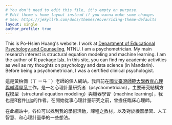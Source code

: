 ```yaml
---
# You don't need to edit this file, it's empty on purpose.
# Edit theme's home layout instead if you wanna make some changes
# See: https://jekyllrb.com/docs/themes/#overriding-theme-defaults
layout: single
author_profile: true
---
```


This is Po-Hsien Huang's website. I work at [Department of Educational Psychology and Counseling](https://www.epc.ntnu.edu.tw/), NTNU. I am a psychometrician. My main research interest is structural equation modeling and machine learning. I am the author of R package [lslx](https://CRAN.R-project.org/package=lslx). In this site, you can find my academic activities as well as my thoughts on psychology and data science (in Mandarin). Before being a psychometrician, I was a certified clinical psychologist.


這是黃柏僩（ㄒ ㄧㄢ ˋ ）老師的個人網站。我目前在[國立臺灣師範大學教育心理與輔導學系](https://www.epc.ntnu.edu.tw/)工作，是一名心理計量研究者（psychometrician），主要研究結構方程模型（structural equation modeling）與機器學習（machine learning），我也是R套件[lslx](https://CRAN.R-project.org/package=lslx)的作者。在開始從事心理計量研究之前，曾擔任臨床心理師。

在此網站中，各位可以找到我的學術活動，課程之教材，以及對於機器學習、人工智慧、和心理計量學的一些想法。